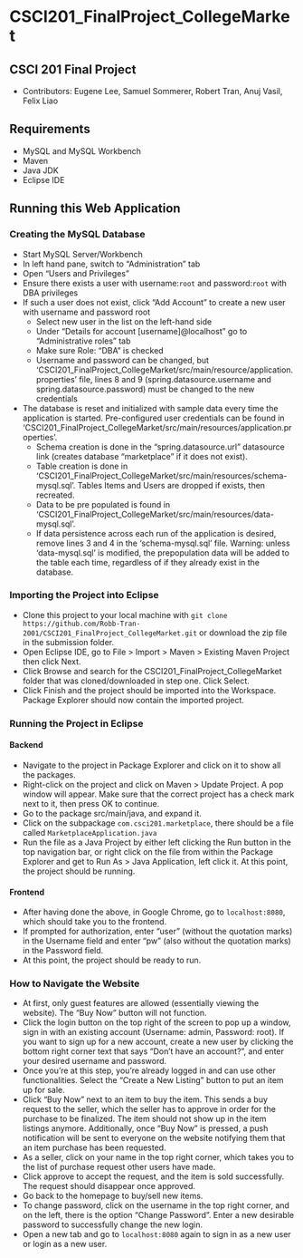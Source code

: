 # CSCI201_FinalProject_CollegeMarket

## CSCI 201 Final Project
- Contributors: Eugene Lee, Samuel Sommerer, Robert Tran, Anuj Vasil, Felix Liao

## Requirements
- MySQL and MySQL Workbench
- Maven
- Java JDK
- Eclipse IDE

## Running this Web Application

### Creating the MySQL Database
- Start MySQL Server/Workbench
- In left hand pane, switch to “Administration” tab
- Open “Users and Privileges”
- Ensure there exists a user with username:`root` and password:`root` with DBA privileges
- If such a user does not exist, click “Add Account” to create a new user with username and password root
    - Select new user in the list on the left-hand side
    - Under “Details for account [username]@localhost” go to “Administrative roles” tab
    - Make sure Role: “DBA” is checked
    - Username and password can be changed, but ‘CSCI201_FinalProject_CollegeMarket/src/main/resource/application.properties’ file, lines 8 and 9 (spring.datasource.username and spring.datasource.password) must be changed to the new credentials
- The database is reset and initialized with sample data every time the application is started. Pre-configured user credentials can be found in ‘CSCI201_FinalProject_CollegeMarket/src/main/resources/application.properties’. 
    - Schema creation is done in the “spring.datasource.url” datasource link (creates database “marketplace” if it does not exist). 
    - Table creation is done in ‘CSCI201_FinalProject_CollegeMarket/src/main/resources/schema-mysql.sql’. Tables Items and Users are dropped if exists, then recreated. 
    - Data to be pre populated is found in ‘CSCI201_FinalProject_CollegeMarket/src/main/resources/data-mysql.sql’.
    - If data persistence across each run of the application is desired, remove lines 3 and 4 in the ‘schema-mysql.sql’ file. Warning: unless ‘data-mysql.sql’ is modified, the prepopulation data will be added to the table each time, regardless of if they already exist in the database. 


### Importing the Project into Eclipse
- Clone this project to your local machine with `git clone https://github.com/Robb-Tran-2001/CSCI201_FinalProject_CollegeMarket.git` or download the zip file in the submission folder.
- Open Eclipse IDE, go to File > Import > Maven > Existing Maven Project then click Next.
- Click Browse and search for the CSCI201_FinalProject_CollegeMarket folder that was cloned/downloaded in step one. Click Select.
- Click Finish and the project should be imported into the Workspace. Package Explorer should now contain the imported project.

### Running the Project in Eclipse

#### Backend
- Navigate to the project in Package Explorer and click on it to show all the packages.
- Right-click on the project and click on Maven > Update Project. A pop window will appear. Make sure that the correct project has a check mark next to it, then press OK to continue.
- Go to the package src/main/java, and expand it.
- Click on the subpackage `com.csci201.marketplace`, there should be a file called `MarketplaceApplication.java`
- Run the file as a Java Project by either left clicking the Run button in the top navigation bar, or right click on the file from within the Package Explorer and get to Run As > Java Application, left click it. At this point, the project should be running.

#### Frontend
- After having done the above, in Google Chrome, go to `localhost:8080`, which should take you to the frontend.
- If prompted for authorization, enter “user” (without the quotation marks) in the Username field and enter “pw” (also without the quotation marks) in the Password field.
- At this point, the project should be ready to run.

### How to Navigate the Website
- At first, only guest features are allowed (essentially viewing the website). The “Buy Now” button will not function. 
- Click the login button on the top right of the screen to pop up a window, sign in with an existing account (Username: admin, Password: root). If you want to sign up for a new account, create a new user by clicking the bottom right corner text that says “Don’t have an account?”, and enter your desired username and password.
- Once you’re at this step, you’re already logged in and can use other functionalities. Select the “Create a New Listing” button to put an item up for sale.
- Click “Buy Now” next to an item to buy the item. This sends a buy request to the seller, which the seller has to approve in order for the purchase to be finalized. The item should not show up in the item listings anymore. Additionally, once “Buy Now” is pressed, a push notification will be sent to everyone on the website notifying them that an item purchase has been requested.
- As a seller, click on your name in the top right corner, which takes you to the list of purchase request other users have made. 
- Click approve to accept the request, and the item is sold successfully. The request should disappear once approved.
- Go back to the homepage to buy/sell new items.
- To change password, click on the username in the top right corner, and on the left, there is the option “Change Password”. Enter a new desirable password to successfully change the new login.
- Open a new tab and go to `localhost:8080` again to sign in as a new user or login as a new user.




